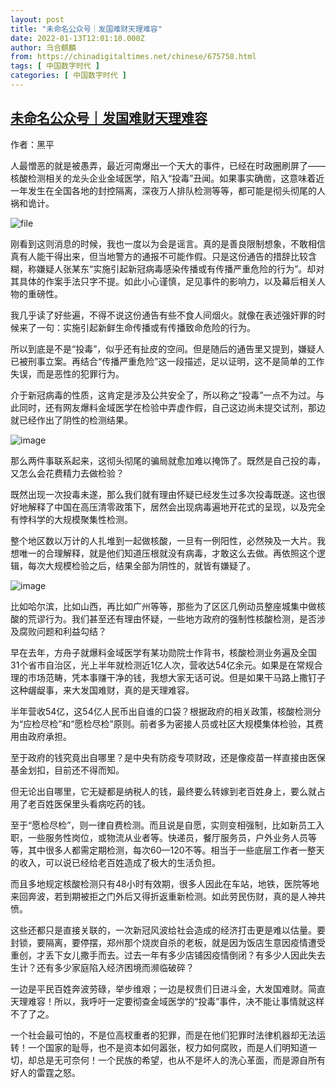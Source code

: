 ```yaml
---
layout: post
title: "未命名公众号｜发国难财天理难容"
date: 2022-01-13T12:01:10.000Z
author: 乌合麒麟
from: https://chinadigitaltimes.net/chinese/675758.html
tags: [ 中国数字时代 ]
categories: [ 中国数字时代 ]
---
```

<!--1642075270000-->
[未命名公众号｜发国难财天理难容](https://chinadigitaltimes.net/chinese/675758.html)
------

<div>
<p>作者：黑平</p><p>人最憎恶的就是被愚弄，最近河南爆出一个天大的事件，已经在时政圈刷屏了——核酸检测相关的龙头企业金域医学，陷入“投毒”丑闻。如果事实确凿，这意味着近一年发生在全国各地的封控隔离，深夜万人排队检测等等，都可能是彻头彻尾的人祸和诡计。</p><p><img src="https://chinadigitaltimes.net/chinese/files/2022/01/image-1642074924194.png" alt="file" /></p><p>刚看到这则消息的时候，我也一度以为会是谣言。真的是善良限制想象，不敢相信真有人能干得出来，但当地警方的通报不可能作假。只是这份通告的措辞比较含糊，称嫌疑人张某东“实施引起新冠病毒感染传播或有传播严重危险的行为”。却对其具体的作案手法只字不提。如此小心谨慎，足见事件的影响力，以及幕后相关人物的重磅性。</p><p>我几乎读了好些遍，不得不说这份通告有些不食人间烟火。就像在表述强奸罪的时候来了一句：实施引起新鲜生命传播或有传播致命危险的行为。</p><p>所以到底是不是“投毒”，似乎还有扯皮的空间。但是随后的通告里又提到，嫌疑人已被刑事立案。再结合“传播严重危险”这一段描述，足以证明，这不是简单的工作失误，而是恶性的犯罪行为。</p><p>介于新冠病毒的性质，这肯定是涉及公共安全了，所以称之“投毒”一点不为过。与此同时，还有网友爆料金域医学在检验中弄虚作假，自己这边尚未提交试剂，那边就已经作出了阴性的检测结果。</p><p><img src="https://keep.cdt.media/assets/images/5/4/54e32453/64a76c18.jpeg" alt="image" /></p><p>那么两件事联系起来，这彻头彻尾的骗局就愈加难以掩饰了。既然是自己投的毒，又怎么会花费精力去做检验？</p><p>既然出现一次投毒未遂，那么我们就有理由怀疑已经发生过多次投毒既遂。这也很好地解释了中国在高压清零政策下，居然会出现病毒遍地开花式的呈现，以及完全有悖科学的大规模聚集性检测。</p><p>整个地区数以万计的人扎堆到一起做核酸，一旦有一例阳性，必然殃及一大片。我想唯一的合理解释，就是他们知道压根就没有病毒，才敢这么去做。再依照这个逻辑，每次大规模检验之后，结果全部为阴性的，就皆有嫌疑了。</p><p><img src="https://keep.cdt.media/assets/images/5/4/54e32453/5a438b9e.jpeg" alt="image" /></p><p>比如哈尔滨，比如山西，再比如广州等等，那些为了区区几例动员整座城集中做核酸的荒谬行为。我们甚至还有理由怀疑，一些地方政府的强制性核酸检测，是否涉及腐败问题和利益勾结？</p><p>早在去年，方舟子就爆料金域医学有某功勋院士作背书，核酸检测业务遍及全国31个省市自治区，光上半年就检测近1亿人次，营收达54亿余元。如果是在常规合理的市场范畴，凭本事赚干净的钱，我想大家无话可说。但是如果干马路上撒钉子这种龌龊事，来大发国难财，真的是天理难容。</p><p>半年营收54亿，这54亿人民币出自谁的口袋？根据政府的相关政策，核酸检测分为“应检尽检”和“愿检尽检”原则。前者多为密接人员或社区大规模集体检验，其费用由政府承担。</p><p>至于政府的钱究竟出自哪里？是中央有防疫专项财政，还是像疫苗一样直接由医保基金划扣，目前还不得而知。</p><p>但无论出自哪里，它无疑都是纳税人的钱，最终要么转嫁到老百姓身上，要么就占用了老百姓医保里头看病吃药的钱。</p><p>至于“愿检尽检”，则一律自费检测。而且说是自愿，实则变相强制，比如新员工入职，一些服务性岗位，或物流从业者等。快递员，餐厅服务员，户外业务人员等等，其中很多人都需定期检测，每次60—120不等。相当于一些底层工作者一整天的收入，可以说已经给老百姓造成了极大的生活负担。</p><p>而且多地规定核酸检测只有48小时有效期，很多人因此在车站，地铁，医院等地来回奔波，若到期被拒之门外后又得折返重新检测。如此劳民伤财，真的是人神共愤。</p><p>这些还都只是直接关联的，一次新冠风波给社会造成的经济打击更是难以估量。要封锁，要隔离，要停摆，郑州那个烧炭自杀的老板，就是因为饭店生意因疫情遭受重创，才丢下女儿撒手而去。过去一年有多少店铺因疫情倒闭？有多少人因此失去生计？还有多少家庭陷入经济困境而濒临破碎？</p><p>一边是平民百姓奔波劳碌，举步维艰；一边是杈贵们日进斗金，大发国难财。简直天理难容！所以，我呼吁一定要彻查金域医学的“投毒”事件，决不能让事情就这样不了了之。</p><p>一个社会最可怕的，不是位高杈重者的犯罪，而是在他们犯罪时法律机器却无法运转！一个国家的耻辱，也不是资本如何嚣张，杈力如何腐败，而是人们明知道一切，却总是无可奈何！一个民族的希望，也从不是坏人的洗心革面，而是源自所有好人的雷霆之怒。</p>
</div>
